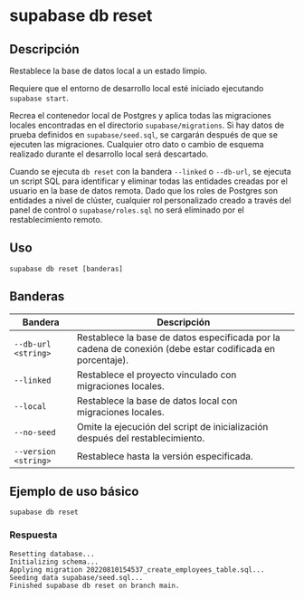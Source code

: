 # supabase db reset

## Descripción

Restablece la base de datos local a un estado limpio.

Requiere que el entorno de desarrollo local esté iniciado ejecutando `supabase start`.

Recrea el contenedor local de Postgres y aplica todas las migraciones locales encontradas en el directorio `supabase/migrations`. Si hay datos de prueba definidos en `supabase/seed.sql`, se cargarán después de que se ejecuten las migraciones. Cualquier otro dato o cambio de esquema realizado durante el desarrollo local será descartado.

Cuando se ejecuta `db reset` con la bandera `--linked` o `--db-url`, se ejecuta un script SQL para identificar y eliminar todas las entidades creadas por el usuario en la base de datos remota. Dado que los roles de Postgres son entidades a nivel de clúster, cualquier rol personalizado creado a través del panel de control o `supabase/roles.sql` no será eliminado por el restablecimiento remoto.

## Uso

```
supabase db reset [banderas]
```

## Banderas

|Bandera|Descripción|
|---|---|
|`--db-url <string>`|Restablece la base de datos especificada por la cadena de conexión (debe estar codificada en porcentaje).|
|`--linked`|Restablece el proyecto vinculado con migraciones locales.|
|`--local`|Restablece la base de datos local con migraciones locales.|
|`--no-seed`|Omite la ejecución del script de inicialización después del restablecimiento.|
|`--version <string>`|Restablece hasta la versión especificada.|

## Ejemplo de uso básico

```
supabase db reset
```

### Respuesta

```
Resetting database...
Initializing schema...
Applying migration 20220810154537_create_employees_table.sql...
Seeding data supabase/seed.sql...
Finished supabase db reset on branch main.
```